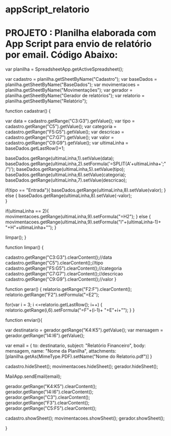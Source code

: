 # appScript_relatorio
PROJETO : Planilha elaborada com App Script para envio de relatório por email. Código Abaixo:
=============================================================================================
var planilha = SpreadsheetApp.getActiveSpreadsheet();

var cadastro = planilha.getSheetByName("Cadastro");
var baseDados = planilha.getSheetByName("BaseDados"); 
var movimentacoes = planilha.getSheetByName("Movimentações");
var gerador = planilha.getSheetByName("Gerador de relatórios");
var relatorio = planilha.getSheetByName("Relatório");

function cadastrar() {

  var data = cadastro.getRange("C3:G3").getValue();
  var tipo = cadastro.getRange("C5").getValue();
  var categoria = cadastro.getRange("F5:G5").getValue();
  var descricao = cadastro.getRange("C7:G7").getValue();
  var valor = cadastro.getRange("C9:G9").getValue();
  var ultimaLinha = baseDados.getLastRow()+1;

  baseDados.getRange(ultimaLinha,1).setValue(data);
  baseDados.getRange(ultimaLinha,2).setFormula('=SPLIT(A'+ultimaLinha+';"/")');
  baseDados.getRange(ultimaLinha,5).setValue(tipo);
  baseDados.getRange(ultimaLinha,6).setValue(categoria);
  baseDados.getRange(ultimaLinha,7).setValue(descricao);
  
  if(tipo == "Entrada"){
     baseDados.getRange(ultimaLinha,8).setValue(valor); 
  } else {
    baseDados.getRange(ultimaLinha,8).setValue(-valor);  
  }

  if(ultimaLinha == 2){
      movimentacoes.getRange(ultimaLinha,9).setFormula("=H2");
  } else {
        movimentacoes.getRange(ultimaLinha,9).setFormula("I"+(ultimaLinha-1)+ "+H"+ultimaLinha+"");
  }
  
  limpar();
}

function limpar() {

  cadastro.getRange("C3:G3").clearContent();//data
  cadastro.getRange("C5").clearContent();//tipo
  cadastro.getRange("F5:G5").clearContent();//categoria
  cadastro.getRange("C7:G7").clearContent();//descricao
  cadastro.getRange("C9:G9").clearContent();//valor
}


function gerar() {
  relatorio.getRange("F2:F").clearContent();
  relatorio.getRange("F2").setFormula("=E2");

  for(var i = 3; i <=relatorio.getLastRow(); i++) {
    relatorio.getRange(i,6).setFormula("=F"+(i-1)+ "+E"+i+"");
  }
}


function enviar(){

var destinatario = gerador.getRange("K4:K5").getValue();
var mensagem = gerador.getRange("I4:I6").getValue();

var email = {
  to: destinatario,
  subject:  "Relatório Financeiro",
  body: mensagem,
  name: "Nome da Planilha",
  attachments: [planilha.getAs(MimeType.PDF).setName("Nome do Relatorio.pdf")]
}

cadastro.hideSheet();
movimentacoes.hideSheet();
gerador.hideSheet();

MailApp.sendEmail(email);

gerador.getRange("K4:K5").clearContent();
gerador.getRange("I4:I6").clearContent();
gerador.getRange("C3").clearContent();
gerador.getRange("F3").clearContent();
gerador.getRange("C5:F5").clearContent();

cadastro.showSheet();
movimentacoes.showSheet();
gerador.showSheet();

}

